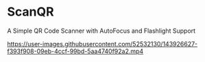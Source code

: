 # ScanQR
A Simple QR Code Scanner with AutoFocus and Flashlight Support




https://user-images.githubusercontent.com/52532130/143926627-f393f908-09eb-4ccf-99bd-5aa4740f92a2.mp4

